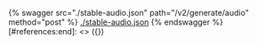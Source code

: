 [#references:start]: <> ({ "template": "openapi" })
{% swagger src="./stable-audio.json" path="/v2/generate/audio" method="post" %}
[./stable-audio.json](./stable-audio.json)
{% endswagger %}
[#references:end]: <> ({})